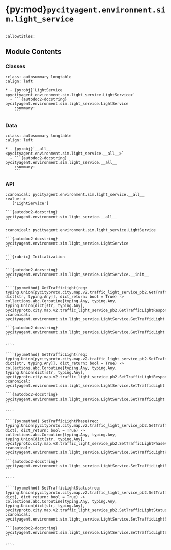 # {py:mod}`pycityagent.environment.sim.light_service`

```{py:module} pycityagent.environment.sim.light_service
```

```{autodoc2-docstring} pycityagent.environment.sim.light_service
:allowtitles:
```

## Module Contents

### Classes

````{list-table}
:class: autosummary longtable
:align: left

* - {py:obj}`LightService <pycityagent.environment.sim.light_service.LightService>`
  - ```{autodoc2-docstring} pycityagent.environment.sim.light_service.LightService
    :summary:
    ```
````

### Data

````{list-table}
:class: autosummary longtable
:align: left

* - {py:obj}`__all__ <pycityagent.environment.sim.light_service.__all__>`
  - ```{autodoc2-docstring} pycityagent.environment.sim.light_service.__all__
    :summary:
    ```
````

### API

````{py:data} __all__
:canonical: pycityagent.environment.sim.light_service.__all__
:value: >
   ['LightService']

```{autodoc2-docstring} pycityagent.environment.sim.light_service.__all__
```

````

`````{py:class} LightService(aio_channel: grpc.aio.Channel)
:canonical: pycityagent.environment.sim.light_service.LightService

```{autodoc2-docstring} pycityagent.environment.sim.light_service.LightService
```

```{rubric} Initialization
```

```{autodoc2-docstring} pycityagent.environment.sim.light_service.LightService.__init__
```

````{py:method} GetTrafficLight(req: typing.Union[pycityproto.city.map.v2.traffic_light_service_pb2.GetTrafficLightRequest, dict[str, typing.Any]], dict_return: bool = True) -> collections.abc.Coroutine[typing.Any, typing.Any, typing.Union[dict[str, typing.Any], pycityproto.city.map.v2.traffic_light_service_pb2.GetTrafficLightResponse]]
:canonical: pycityagent.environment.sim.light_service.LightService.GetTrafficLight

```{autodoc2-docstring} pycityagent.environment.sim.light_service.LightService.GetTrafficLight
```

````

````{py:method} SetTrafficLight(req: typing.Union[pycityproto.city.map.v2.traffic_light_service_pb2.SetTrafficLightRequest, dict[str, typing.Any]], dict_return: bool = True) -> collections.abc.Coroutine[typing.Any, typing.Any, typing.Union[dict[str, typing.Any], pycityproto.city.map.v2.traffic_light_service_pb2.SetTrafficLightResponse]]
:canonical: pycityagent.environment.sim.light_service.LightService.SetTrafficLight

```{autodoc2-docstring} pycityagent.environment.sim.light_service.LightService.SetTrafficLight
```

````

````{py:method} SetTrafficLightPhase(req: typing.Union[pycityproto.city.map.v2.traffic_light_service_pb2.SetTrafficLightPhaseRequest, dict], dict_return: bool = True) -> collections.abc.Coroutine[typing.Any, typing.Any, typing.Union[dict[str, typing.Any], pycityproto.city.map.v2.traffic_light_service_pb2.SetTrafficLightPhaseResponse]]
:canonical: pycityagent.environment.sim.light_service.LightService.SetTrafficLightPhase

```{autodoc2-docstring} pycityagent.environment.sim.light_service.LightService.SetTrafficLightPhase
```

````

````{py:method} SetTrafficLightStatus(req: typing.Union[pycityproto.city.map.v2.traffic_light_service_pb2.SetTrafficLightStatusRequest, dict], dict_return: bool = True) -> collections.abc.Coroutine[typing.Any, typing.Any, typing.Union[dict[str, typing.Any], pycityproto.city.map.v2.traffic_light_service_pb2.SetTrafficLightStatusResponse]]
:canonical: pycityagent.environment.sim.light_service.LightService.SetTrafficLightStatus

```{autodoc2-docstring} pycityagent.environment.sim.light_service.LightService.SetTrafficLightStatus
```

````

`````
